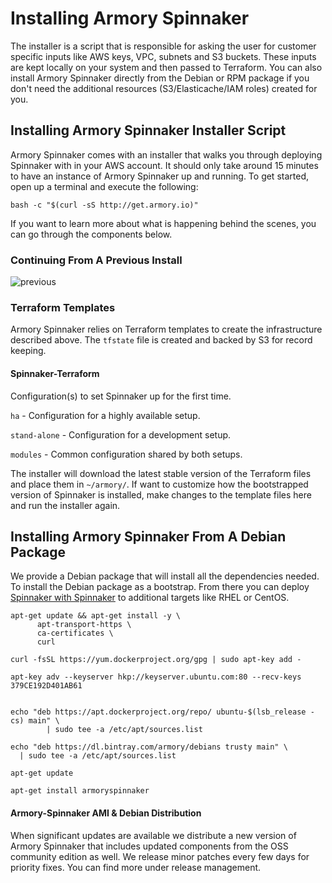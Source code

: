 # Installing Armory Spinnaker
The installer is a script that is responsible for asking the user for customer specific inputs like AWS keys, VPC, subnets and S3 buckets. These inputs are kept locally on your system and then passed to Terraform.  You can also install Armory Spinnaker directly from the Debian or RPM package if you don't need the additional resources (S3/Elasticache/IAM roles) created for you.

## Installing Armory Spinnaker Installer Script
Armory Spinnaker comes with an installer that walks you through deploying Spinnaker with in your AWS account.  It should only take around 15 minutes to have an instance of Armory Spinnaker up and running.  To get started, open up a terminal and execute the following:

`bash -c "$(curl -sS http://get.armory.io)"`

If you want to learn more about what is happening behind the scenes, you can go through the components below.


### Continuing From A Previous Install
![previous](https://cl.ly/0T2O2i0Q2f1q/Image%202017-04-14%20at%209.15.55%20AM.png)

### Terraform Templates
Armory Spinnaker relies on Terraform templates to create the infrastructure described above.  The `tfstate` file is created and backed by S3 for record keeping.

#### Spinnaker-Terraform
Configuration(s) to set Spinnaker up for the first time.

`ha` - Configuration for a highly available setup.

`stand-alone` - Configuration for a development setup.

`modules` - Common configuration shared by both setups.

The installer will download the latest stable version of the Terraform files and place them in `~/armory/`.  If want to customize how the bootstrapped version of Spinnaker is installed, make changes to the template files here and run the installer again.

## Installing Armory Spinnaker From A Debian Package
We provide a Debian package that will install all the dependencies needed.  To install the Debian package as a bootstrap.  From there you can deploy [Spinnaker with Spinnaker](/redeploying_spinnaker.html) to additional targets like RHEL or CentOS.

```
apt-get update && apt-get install -y \
      apt-transport-https \
      ca-certificates \
      curl

curl -fsSL https://yum.dockerproject.org/gpg | sudo apt-key add -

apt-key adv --keyserver hkp://keyserver.ubuntu.com:80 --recv-keys 379CE192D401AB61


echo "deb https://apt.dockerproject.org/repo/ ubuntu-$(lsb_release -cs) main" \
        | sudo tee -a /etc/apt/sources.list

echo "deb https://dl.bintray.com/armory/debians trusty main" \
  | sudo tee -a /etc/apt/sources.list

apt-get update

apt-get install armoryspinnaker
```

#### Armory-Spinnaker AMI & Debian Distribution
When significant updates are available we distribute a new version of Armory Spinnaker that includes updated components from the OSS community edition as well.  We release minor patches every few days for priority fixes.  You can find more under release management.
